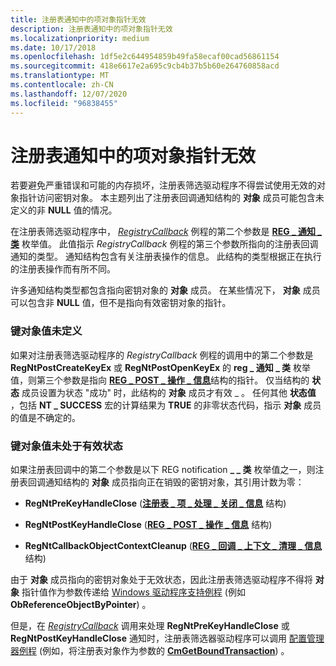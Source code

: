 ```yaml
---
title: 注册表通知中的项对象指针无效
description: 注册表通知中的项对象指针无效
ms.localizationpriority: medium
ms.date: 10/17/2018
ms.openlocfilehash: 1df5e2c644954859b49fa58ecaf00cad56861154
ms.sourcegitcommit: 418e6617e2a695c9cb4b37b5b60e264760858acd
ms.translationtype: MT
ms.contentlocale: zh-CN
ms.lasthandoff: 12/07/2020
ms.locfileid: "96838455"
---
```

# <a name="invalid-key-object-pointers-in-registry-notifications"></a>注册表通知中的项对象指针无效


若要避免严重错误和可能的内存损坏，注册表筛选驱动程序不得尝试使用无效的对象指针访问密钥对象。 本主题列出了注册表回调通知结构的 **对象** 成员可能包含未定义的非 **NULL** 值的情况。

在注册表筛选驱动程序中， [*RegistryCallback*](/windows-hardware/drivers/ddi/wdm/nc-wdm-ex_callback_function) 例程的第二个参数是 [**REG \_ 通知 \_ 类**](/windows-hardware/drivers/ddi/wdm/ne-wdm-_reg_notify_class) 枚举值。 此值指示 *RegistryCallback* 例程的第三个参数所指向的注册表回调通知的类型。 通知结构包含有关注册表操作的信息。 此结构的类型根据正在执行的注册表操作而有所不同。

许多通知结构类型都包含指向密钥对象的 **对象** 成员。 在某些情况下， **对象** 成员可以包含非 **NULL** 值，但不是指向有效密钥对象的指针。

### <a name="key-object-value-is-undefined"></a>键对象值未定义

如果对注册表筛选驱动程序的 *RegistryCallback* 例程的调用中的第二个参数是 **RegNtPostCreateKeyEx** 或 **RegNtPostOpenKeyEx** 的 **reg \_ 通知 \_ 类** 枚举值，则第三个参数是指向 [**REG \_ POST \_ 操作 \_ 信息**](/windows-hardware/drivers/ddi/wdm/ns-wdm-_reg_post_operation_information)结构的指针。 仅当结构的 **状态** 成员设置为状态 "成功" 时，此结构的 **对象** 成员才有效 \_ 。 任何其他 **状态值** ，包括 **NT \_ SUCCESS** 宏的计算结果为 **TRUE** 的非零状态代码，指示 **对象** 成员的值是不确定的。

### <a name="key-object-value-is-not-in-a-valid-state"></a>键对象值未处于有效状态

如果注册表回调中的第二个参数是以下 REG notification **\_ \_ 类** 枚举值之一，则注册表回调通知结构的 **对象** 成员指向正在销毁的密钥对象，其引用计数为零：

-   **RegNtPreKeyHandleClose** ([**注册表 \_ 项 \_ 处理 \_ 关闭 \_ 信息**](/windows-hardware/drivers/ddi/wdm/ns-wdm-_reg_key_handle_close_information) 结构) 

-   **RegNtPostKeyHandleClose** ([**REG \_ POST \_ 操作 \_ 信息**](/windows-hardware/drivers/ddi/wdm/ns-wdm-_reg_post_operation_information) 结构) 

-   **RegNtCallbackObjectContextCleanup** ([**REG \_ 回调 \_ 上下文 \_ 清理 \_ 信息**](/windows-hardware/drivers/ddi/wdm/ns-wdm-_reg_callback_context_cleanup_information) 结构) 

由于 **对象** 成员指向的密钥对象处于无效状态，因此注册表筛选驱动程序不得将 **对象** 指针值作为参数传递给 [Windows 驱动程序支持例程](/windows-hardware/drivers/ddi/wdm/nf-wdm-obreferenceobjectbypointer) (例如 **ObReferenceObjectByPointer**) 。

但是，在 [*RegistryCallback*](/windows-hardware/drivers/ddi/wdm/nc-wdm-ex_callback_function) 调用来处理 **RegNtPreKeyHandleClose** 或 **RegNtPostKeyHandleClose** 通知时，注册表筛选器驱动程序可以调用 [配置管理器例程](/windows-hardware/drivers/ddi/index) (例如，将注册表对象作为参数的 [**CmGetBoundTransaction**](/windows-hardware/drivers/ddi/wdm/nf-wdm-cmgetboundtransaction)) 。

 

